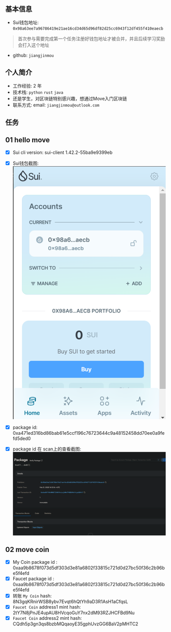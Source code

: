 ## 基本信息
- Sui钱包地址: `0x98a63ee7a96786419e21ae16cd34d65d96df82d25cc6943f12df455f410eaecb`
> 首次参与需要完成第一个任务注册好钱包地址才被合并，并且后续学习奖励会打入这个地址
- github: `jiangjinmou`

## 个人简介
- 工作经验: 2 年
- 技术栈: `python` `rust` `java`
- 还是学生，对区块链特别感兴趣，想通过Move入门区块链
- 联系方式: email: `jiangjinmou@outlook.com` 

## 任务

##   01 hello move  
- [x] Sui cli version: sui-client 1.42.2-55ba9e9399eb   
- [x] Sui钱包截图: ![Sui钱包截图](./images/wallet.png)
- [x] package id:  0xa471ed316bd86bab61e5ccf196c76723644c9a48152458dd70ee0a9fefd5ded0 
- [x] package id 在 scan上的查看截图:![Scan截图](./images/packageid.png)


##   02 move coin
- [x] My Coin package id : 0xaa9b8678f073d5df303d3e81a6802f33815c721d0d27bc50f36c2b96be5f4efd
- [x] Faucet package id : 0xaa9b8678f073d5df303d3e81a6802f33815c721d0d27bc50f36c2b96be5f4efd
- [x] 转账 `My Coin` hash: 8N3gqKRnirWSB8ybv7Evqt6hQtYh9aD3R1AsH1aCfqsL
- [x] `Faucet Coin` address1 mint hash: 2tY7N8jPnJE4upAU8HVcqoGuY7nx2dM93RZJHCFBd9Nu
- [x] `Faucet Coin` address2 mint hash: CQdh5p3gn3qs8bzbMQqaoyE35gphUvzGG6BaV2pMHTC2
